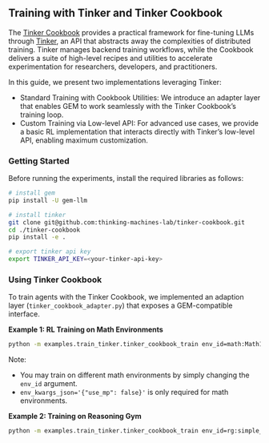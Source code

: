 ## Training with Tinker and Tinker Cookbook

The [Tinker Cookbook](https://github.com/thinking-machines-lab/tinker-cookbook) provides a practical framework for fine-tuning LLMs through [Tinker](https://thinkingmachines.ai/tinker/), an API that abstracts away the complexities of distributed training. Tinker manages backend training workflows, while the Cookbook delivers a suite of high-level recipes and utilities to accelerate experimentation for researchers, developers, and practitioners. 

In this guide, we present two implementations leveraging Tinker:
- Standard Training with Cookbook Utilities:
   We introduce an adapter layer that enables GEM to work seamlessly with the Tinker Cookbook’s training loop.
- Custom Training via Low-level API:
   For advanced use cases, we provide a basic RL implementation that interacts directly with Tinker’s low-level API, enabling maximum customization.


### Getting Started

Before running the experiments, install the required libraries as follows:
```bash
# install gem
pip install -U gem-llm

# install tinker
git clone git@github.com:thinking-machines-lab/tinker-cookbook.git
cd ./tinker-cookbook
pip install -e .

# export tinker api key
export TINKER_API_KEY=<your-tinker-api-key>
```

### Using Tinker Cookbook
To train agents with the Tinker Cookbook, we implemented an adaption layer (`tinker_cookbook_adapter.py`) that exposes a GEM-compatible interface. 

**Example 1: RL Training on Math Environments**

```bash 
python -m examples.train_tinker.tinker_cookbook_train env_id=math:Math12K groups_per_batch=64 group_size=16 learning_rate=2e-5 max_tokens=2048 model_name=Qwen/Qwen3-8B-Base env_kwargs_json='{"use_mp": false}'
```

Note:
- You may train on different math environments by simply changing the `env_id` argument.
- `env_kwargs_json='{"use_mp": false}'` is only required for math environments.

**Example 2: Training on Reasoning Gym**

```bash 
python -m examples.train_tinker.tinker_cookbook_train env_id=rg:simple_equations groups_per_batch=64 group_size=8 learning_rate=2e-5 max_tokens=2048 model_name=Qwen/Qwen3-8B-Base
```